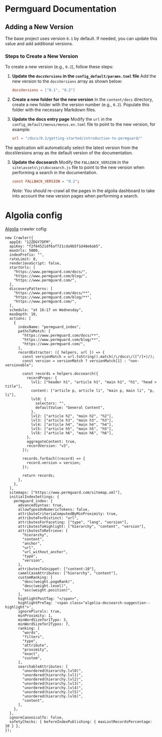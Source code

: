 # Permguard Documentation

## Adding a New Version

The base project uses version `0.1` by default. If needed, you can update this value and add additional versions.

### Steps to Create a New Version

To create a new version (e.g., `0.2`), follow these steps:

1. **Update the `docsVersions` in the `config_default/params.toml` file**
   Add the new version to the `docsVersions` array as shown below:

   ```toml
   docsVersions = ["0.1", "0.2"]
   ```

2. **Create a new folder for the new version**
   In the `content/docs` directory, create a new folder with the version number (e.g., `0.2`). Populate this folder with the necessary Markdown files.

3. **Update the docs entry page**
   Modify the `url` in the `config_default/menus/menus.en.toml` file to point to the new version, for example:

   ```toml
   url = "/docs/0.2/getting-started/introduction-to-permguard/"
   ```

The application will automatically select the latest version from the docsVersions array as the default version of the documentation.

3. **Update the docsearch**
   Modify the `FALLBACK_VERSION` in the `site\assets\js\docsearch.js` file to point to the new version when performing a search in the documentation.

   ```toml
   const FALLBACK_VERSION = "0.2";
   ```

   _Note_: You should re-crawl all the pages in the algolia dashboard to take into account the new version pages when performing a search.

# Algolia config

[Algolia](https://www.algolia.com/) crawler cofig:

```code
new Crawler({
  appId: "12ZDGY7DFM",
  apiKey: "f2f64521df6af721cda9b5f1d48e6ab5",
  maxUrls: 5000,
  indexPrefix: "",
  rateLimit: 8,
  renderJavaScript: false,
  startUrls: [
    "https://www.permguard.com/docs/",
    "https://www.permguard.com/blog/",
    "https://www.permguard.com/",
  ],
  discoveryPatterns: [
    "https://www.permguard.com/docs/**",
    "https://www.permguard.com/blog/**",
    "https://www.permguard.com/",
  ],
  schedule: "at 16:17 on Wednesday",
  maxDepth: 10,
  actions: [
    {
      indexName: "permguard_index",
      pathsToMatch: [
        "https://www.permguard.com/docs/**",
        "https://www.permguard.com/blog/**",
        "https://www.permguard.com/",
      ],
      recordExtractor: ({ helpers, url }) => {
        const versionMatch = url.toString().match(/\/docs\/([^/]+)/);
        const version = versionMatch ? versionMatch[1] : "non-versionable";

        const records = helpers.docsearch({
          recordProps: {
            lvl1: ["header h1", "article h1", "main h1", "h1", "head > title"],
            content: ["article p, article li", "main p, main li", "p, li"],
            lvl0: {
              selectors: "",
              defaultValue: "General Content",
            },
            lvl2: ["article h2", "main h2", "h2"],
            lvl3: ["article h3", "main h3", "h3"],
            lvl4: ["article h4", "main h4", "h4"],
            lvl5: ["article h5", "main h5", "h5"],
            lvl6: ["article h6", "main h6", "h6"],
          },
          aggregateContent: true,
          recordVersion: "v3",
        });

        records.forEach((record) => {
          record.version = version;
        });

        return records;
      },
    },
  ],
  sitemaps: ["https://www.permguard.com/sitemap.xml"],
  initialIndexSettings: {
    permguard_index: {
      advancedSyntax: true,
      allowTyposOnNumericTokens: false,
      attributeCriteriaComputedByMinProximity: true,
      attributeForDistinct: "url",
      attributesForFaceting: ["type", "lang", "version"],
      attributesToHighlight: ["hierarchy", "content", "version"],
      attributesToRetrieve: [
        "hierarchy",
        "content",
        "anchor",
        "url",
        "url_without_anchor",
        "type",
        "version",
      ],
      attributesToSnippet: ["content:10"],
      camelCaseAttributes: ["hierarchy", "content"],
      customRanking: [
        "desc(weight.pageRank)",
        "desc(weight.level)",
        "asc(weight.position)",
      ],
      highlightPostTag: "</span>",
      highlightPreTag: '<span class="algolia-docsearch-suggestion--highlight">',
      ignorePlurals: true,
      minProximity: 1,
      minWordSizefor1Typo: 3,
      minWordSizefor2Typos: 7,
      ranking: [
        "words",
        "filters",
        "typo",
        "attribute",
        "proximity",
        "exact",
        "custom",
      ],
      searchableAttributes: [
        "unordered(hierarchy.lvl0)",
        "unordered(hierarchy.lvl1)",
        "unordered(hierarchy.lvl2)",
        "unordered(hierarchy.lvl3)",
        "unordered(hierarchy.lvl4)",
        "unordered(hierarchy.lvl5)",
        "unordered(hierarchy.lvl6)",
        "content",
      ],
    },
  },
  ignoreCanonicalTo: false,
  safetyChecks: { beforeIndexPublishing: { maxLostRecordsPercentage: 10 } },
});
```
